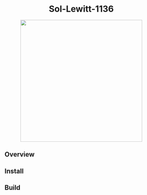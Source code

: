 <div  align="center">

# Sol-Lewitt-1136

<img width="400px" src="docs/imgs/logo.png">

</div>

## Overview

## Install

## Build

